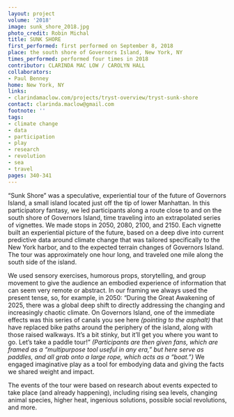 ```yaml
---
layout: project
volume: '2018'
image: sunk_shore_2018.jpg
photo_credit: Robin Michal
title: SUNK SHORE
first_performed: first performed on September 8, 2018
place: the south shore of Governors Island, New York, NY
times_performed: performed four times in 2018
contributor: CLARINDA MAC LOW / CAROLYN HALL
collaborators:
- Paul Benney
home: New York, NY
links:
- clarindamaclow.com/projects/tryst-overview/tryst-sunk-shore
contact: clarinda.maclow@gmail.com
footnote: ''
tags:
- climate change
- data
- participation
- play
- research
- revolution
- sea
- travel
pages: 340-341
---
```


“Sunk Shore” was a speculative, experiential tour of the future of Governors Island, a small island located just off the tip of lower Manhattan. In this participatory fantasy, we led participants along a route close to and on the south shore of Governors Island, time traveling into an extrapolated series of vignettes. We made stops in 2050, 2080, 2100, and 2150. Each vignette built an experiential picture of the future, based on a deep dive into current predictive data around climate change that was tailored specifically to the New York harbor, and to the expected terrain changes of Governors Island. The tour was approximately one hour long, and traveled one mile along the south side of the island.

We used sensory exercises, humorous props, storytelling, and group movement to give the audience an embodied experience of information that can seem very remote or abstract. In our framing we always used the present tense, so, for example, in 2050: “During the Great Awakening of 2025, there was a global deep shift to directly addressing the changing and increasingly chaotic climate. On Governors Island, one of the immediate effects was this series of canals you see here _(pointing to the asphalt)_ that have replaced bike paths around the periphery of the island, along with those raised walkways. It’s a bit stinky, but it’ll get you where you want to go. Let’s take a paddle tour!” _(Participants are then given fans, which are framed as a “multipurpose tool useful in any era,” but here serve as paddles, and all grab onto a large rope, which acts as a “boat.”)_ We engaged imaginative play as a tool for embodying data and giving the facts we shared weight and impact.

The events of the tour were based on research about events expected to take place (and already happening), including rising sea levels, changing animal species, higher heat, ingenious solutions, possible social revolutions, and more.
